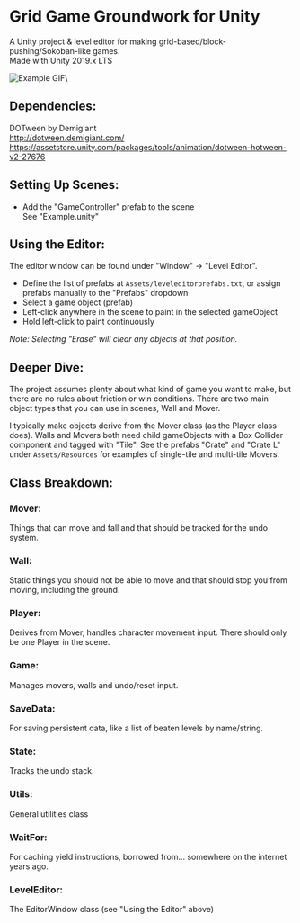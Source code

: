 # Grid Game Groundwork for Unity

A Unity project & level editor for making grid-based/block-pushing/Sokoban-like games.  
Made with Unity 2019.x LTS  

![Example GIF](https://raw.githubusercontent.com/mytoboggan/grid-game-groundwork/master/ggg-demo.gif)\

## Dependencies:
DOTween by Demigiant  
http://dotween.demigiant.com/  
https://assetstore.unity.com/packages/tools/animation/dotween-hotween-v2-27676

## Setting Up Scenes:
- Add the "GameController" prefab to the scene  
See "Example.unity"  

## Using the Editor:
The editor window can be found under "Window" -> "Level Editor".
- Define the list of prefabs at `Assets/leveleditorprefabs.txt`, or assign prefabs manually to the "Prefabs" dropdown
- Select a game object (prefab)
- Left-click anywhere in the scene to paint in the selected gameObject
- Hold left-click to paint continuously 

_Note: Selecting "Erase" will clear any objects at that position._

## Deeper Dive:

The project assumes plenty about what kind of game you want to make, but there are no rules about friction or win conditions. There are two main object types that you can use in scenes, Wall and Mover.

I typically make objects derive from the Mover class (as the Player class does). Walls and Movers both need child gameObjects with a Box Collider component and tagged with "Tile". See the prefabs "Crate" and "Crate L" under `Assets/Resources` for examples of single-tile and multi-tile Movers.

## Class Breakdown:

### Mover:
Things that can move and fall and that should be tracked for the undo system.

### Wall:
Static things you should not be able to move and that should stop you from moving, including the ground.

### Player:
Derives from Mover, handles character movement input. There should only be one Player in the scene.

### Game:
Manages movers, walls and undo/reset input.

### SaveData:
For saving persistent data, like a list of beaten levels by name/string.

### State:
Tracks the undo stack.

### Utils:
General utilities class

### WaitFor:
For caching yield instructions, borrowed from... somewhere on the internet years ago.

### LevelEditor:
The EditorWindow class (see "Using the Editor" above)
